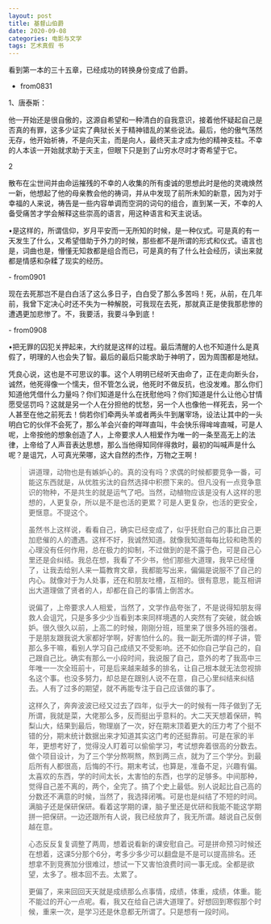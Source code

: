 ```yaml
---
layout: post
title: 基督山伯爵
date: 2020-09-08
categories: 电影与文学
tags: 艺术真假 书
---
```




看到第一本的三十五章，已经成功的转换身份变成了伯爵。

- from0831

1、唐泰斯：

他一开始还是很自傲的，这源自希望和一种清白的自我意识，接着他怀疑起自己是否真的有罪，这多少证实了典狱长关于精神错乱的某些说法。最后，他的傲气荡然无存，他开始祈祷，不是向天主，而是向人，最终天主才成为他的精神支柱。不幸的人本该一开始就求助于天主，但眼下只是到了山穷水尽时才寄希望于它。

2

散布在尘世间并由命运摧残的不幸的人收集的所有虔诚的思想此时是他的灵魂焕然一新，他想起了他的母亲教会他的祷词，并从中发现了前所未知的新意，因为对于幸福的人来说，祷告是一些内容单调而空洞的词句的组合，直到某一天，不幸的人备受痛苦才学会解释这些崇高的语言，用这种语言和天主说话。

•是这样的，所谓信仰，岁月平安而一无所知的时候，是一种仪式。可是真的有一天发生了什么，又希望借助于外力的时候，那些都不是所谓的形式和仪式。语言也是，词曲也是，懵懂无知救都是组合而已，可是真的有了什么社会经历，读出来就都是情感和杂糅了现实的经历。



\- from0901

现在去死那岂不是白白活了这么多日子，白白受了那么多苦吗！死，从前，在几年前，我曾下定决心时还不失为一种解脱，可我现在去死，那就真正是使我那悲惨的遭遇更加悲惨了。不，我要活，我要斗争到底！



\- from0908

•把无罪的囚犯关押起来，大约就是这样的过程。最后清醒的人也不知道什么是真假了，明理的人也会失了智。最后的最后只能求助于神明了，因为周围都是地狱。

凭良心说，这也是不可思议的事。这个人明明已经听天由命了，正在走向断头台，诚然，他死得像一个懦夫，但不管怎么说，他死时不做反抗，也没发难。那么你们知道他凭借什么力量吗？你们知道是什么在抚慰他吗？你们知道是什么让他心甘情愿受惩罚吗？这就是另一个人在分担他的忧愁，另一个人也像他一样死去，另一个人甚至在他之前死去！倘若你们牵两头羊或者两头牛到屠宰场，设法让其中的一头明白它的伙伴不会死了，那么羊会兴奋的咩咩直叫，牛会快乐得哞哞直喊，可是人呢，上帝按他的想象创造了人，上帝要求人人相爱作为唯一的一条至高无上的法律，上帝给了人声音表达思想，那么当他得知同伴得救时，最初的叫喊声是什么呢？是诅咒，人可真光荣哪，这大自然的杰作，万物之王啊！

>
>
>讲道理，动物也是有嫉妒心的。真的没有吗？求偶的时候都要竞争一番，可能这东西就是，从优胜劣汰的自然选择中积攒下来的。但凡没有一点竞争意识的物种，不是共生的就是运气了吧。当然，动植物应该是没有人这样的思想的，人更复杂，所以是不是也活的更累？可是人更复杂，也活的更安全，更惬意。不提这个。
>
>虽然书上这样说，看看自己，确实已经变成了，似乎抚慰自己的事比自己更加悲催的人的遭遇。这样不好，我诚然知道。就像我知道每每比较和艳羡的心理没有任何作用，总在极力的抑制，不过做到的是不露于色，可是自己心里还是会纠结。我总在想，我看了不少书，他们那些大道理，我早已经懂了，让我去给别人来一篇教育文章，我都能写出来，偏偏是说服不了自己的内心。就像对于为人处事，还在和朋友吐槽，互相的。很有意思，能互相讲出大道理做了贤者的人，却都在自己的事情上倒苦水。
>
>说偏了，上帝要求人人相爱，当然了，文学作品夸张了，不是说得知朋友得救人会诅咒，只是多多少少当看到本来同样境遇的人突然有了突破，就会嫉妒。很久很久以前，上高二的时候，刚刚分班，班里来了很多外班的强者。于是朋友跟我说大家都好学啊，好害怕什么的。我一副无所谓的样子讲，管那么多干嘛，看别人学习自己成绩又不受影响。还不如你自己学自己的，自己跟自己比。确实有那么一小段时间，我说服了自己，意外的考了我高中三年唯一一次全班前十，可是后来越来越多的排名，让自己根本就无法忽视排名这个事。也没多努力，却总是在跟别人说不在意，自己心里纠结来纠结去。人有了过多的期望，就不再能专注于自己应该做的事了。
>
>这样久了，奔奔波波已经又过去了四年，似乎大一的时候有一阵子做到了无所谓，我就是菜，大佬那么多，反而挺出乎意料的。大二天天想着保研，鸭梨山大，结果到最后，物理崩了一次，好在期末顶着更大的压力考了个挺不错的分，期末统计数据出来才知道其实这门考的还挺靠前。可是在家的半年，更想考好了，觉得没人盯着可以偷偷学习，考试想奔着很高的分数去。做个项目设计，为了三个学分熬啊熬，熬到两三点，就为了三个学分。到最后所有人都很高，后悔的不行。期末考试，也算是，准备不足，兴趣有偏。太喜欢的东西，学的时间太长，太害怕的东西，也学的足够多。中间那种，觉得自己差不离的，两个，全完了。搞了个史上最低。别人说起比自己高的分数还不满意的时候，当然了，我选择闭嘴。可是也是纠结了不短的时间。满脑子还是保研保研。看着这学期的课，脑子里还是优研和我能不能这学期拼一把保研。一边还跟所有人说，我已经放弃了，我无所谓。越说自己反倒越在意。
>
>心态反反复复调整了两周，想着说看新的课安慰自己。可是拼命预习时候还在想着，这课5分那个6分，考多少多少可以翻盘是不是可以提高排名。还想拿不到竞赛加分很难过，想试一下又害怕浪费时间一事无成。全都是欲望，太多了。根本回不去。太累了。
>
>更偏了，来来回回天天就是成绩那么点事情，成绩，体重，成绩，体重。能不能过的开心一点呢。看，我又在给自己讲大道理了。好想回到寒假那个时候，重来一次，是学习还是休息都无所谓了。只是想有一段时间。







